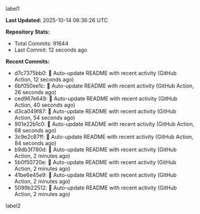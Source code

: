 
label1 
<!-- ACTIVITY_START -->
**Last Updated:** 2025-10-14 06:36:26 UTC

**Repository Stats:**
- Total Commits: 91644
- Last Commit: 12 seconds ago

**Recent Commits:**
- d7c7375bb0: 🤖 Auto-update README with recent activity (GitHub Action, 12 seconds ago)
- 6bf050ee1c: 🤖 Auto-update README with recent activity (GitHub Action, 26 seconds ago)
- ced967e649: 🤖 Auto-update README with recent activity (GitHub Action, 40 seconds ago)
- d3ca049f87: 🤖 Auto-update README with recent activity (GitHub Action, 54 seconds ago)
- 901e22b1c0: 🤖 Auto-update README with recent activity (GitHub Action, 68 seconds ago)
- 3c9e2c87ff: 🤖 Auto-update README with recent activity (GitHub Action, 84 seconds ago)
- b9db3f780d: 🤖 Auto-update README with recent activity (GitHub Action, 2 minutes ago)
- 5b0f50720e: 🤖 Auto-update README with recent activity (GitHub Action, 2 minutes ago)
- 41be6e45e9: 🤖 Auto-update README with recent activity (GitHub Action, 2 minutes ago)
- 5099b22512: 🤖 Auto-update README with recent activity (GitHub Action, 2 minutes ago)
<!-- ACTIVITY_END -->

label2
